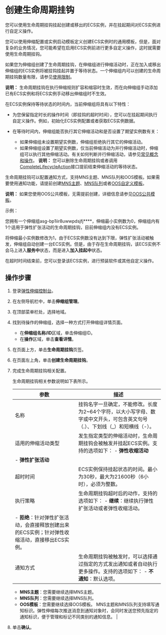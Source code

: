 # 创建生命周期挂钩

您可以使用生命周期挂钩挂起创建或移出的ECS实例，并在挂起期间对ECS实例进行自定义操作。

您可以使用伸缩配置或实例启动模板定义创建ECS实例时的通用模板，但是，面对复杂的业务情况，您可能希望在启用ECS实例前进行更多自定义操作，这时就需要使用生命周期挂钩。

如果您为伸缩组创建了生命周期挂钩，在伸缩组进行伸缩活动时，正在加入或移出伸缩组的ECS实例将被挂钩挂起并置于等待状态。一个伸缩组内可以创建的生命周期挂钩数量有限，请参见[使用限制](/cn.zh-CN/产品简介/使用限制.md)。

**说明：** 生命周期挂钩在执行伸缩规则扩容和缩容时生效，而在向伸缩组手动添加已有ECS实例和将ECS实例手动移出伸缩组时不生效。

在ECS实例保持等待状态的时间内，当前伸缩组将具有以下特性：

-   为您保留指定时长的操作时间（即挂钩的超时时间），您可以在挂起期间执行自定义操作。例如，初始化ECS实例配置或者获取ECS实例数据。
-   在等待时间内，伸缩组能否执行其它伸缩活动和是否设置了期望实例数有关：

    -   如果伸缩组未设置期望实例数，伸缩组拒绝执行其它的伸缩活动。
    -   如果伸缩组设置了期望实例数，仅当前伸缩活动为并行伸缩活动时，伸缩组可以执行其他伸缩活动。有关如何判断并行伸缩活动，请参见[常见概念和操作](/cn.zh-CN/产品简介/常见概念和操作.md)。
    **说明：** 您可以删除生命周期挂钩或者调用[CompleteLifecycleAction](/cn.zh-CN/API参考/生命周期挂钩/CompleteLifecycleAction.md)接口提前结束伸缩活动的等待状态。


生命周期挂钩可以配置通知方式，支持MNS主题、MNS队列和OOS模板。如果需要使用通知功能，请提前创建[MNS主题](https://help.aliyun.com/document_detail/34424.html)、[MNS队列](https://help.aliyun.com/document_detail/34417.html)或者[OOS自定义模板](https://help.aliyun.com/document_detail/120695.html)。

**说明：** 如果您使用OOS公共模板，无需提前创建，详细信息请参见[OOS公共模板](https://help.aliyun.com/document_detail/123171.html)。

示例：

您拥有一个伸缩组asg-bp1iir8uwwpdsjfj\*\*\*\*，伸缩最小实例数为0，伸缩组内有1个适用于弹性扩张活动的生命周期挂钩，目前伸缩组内没有ECS实例。

将伸缩最小实例数修改为1，由于ECS实例数没有达到下限，弹性扩张活动被触发，伸缩组自动创建一台ECS实例。但是，由于存在生命周期挂钩，该ECS实例不会马上进入**服务中**状态，而是进入**加入挂起中**状态。

在超时时间结束前，您可以登录该ECS实例，进行预装软件或其他自定义操作。

## 操作步骤

1.  登录[弹性伸缩控制台](https://essnew.console.aliyun.com/)。

2.  在左侧导航栏中，单击**伸缩组管理**。

3.  在顶部菜单栏处，选择地域。

4.  找到待操作的伸缩组，选择一种方式打开伸缩组详情页面。

    -   在**伸缩组名称/ID**区域，单击伸缩组ID。
    -   在**操作**区域，单击**查看详情**。
5.  在页面上方，单击**生命周期挂钩**页签。

6.  在页面左上角，单击**创建生命周期挂钩**。

7.  完成生命周期挂钩相关配置。

    生命周期挂钩相关参数说明如下表所示。

    |参数|描述|
    |--|--|
    |名称|挂钩名字一旦确定，不能修改。长度为2~64个字符，以大小写字母、数字或中文开头，可包含英文句号（.）、下划线（\_）和短横线（-）。|
    |适用的伸缩活动类型|发生指定类型的伸缩活动时，生命周期挂钩会被触发并挂起ECS实例。支持的选项如下：     -   **弹性收缩活动**
    -   **弹性扩张活动** |
    |超时时间|ECS实例保持挂起状态的时间。最小为30秒，最大为21600秒（6小时），必须为整数。|
    |执行策略|生命周期挂钩超时后的动作，支持的选项如下：     -   **继续**：继续执行弹性扩张活动或者弹性收缩活动。
    -   **拒绝**：针对弹性扩张活动，会直接释放创建出来的ECS实例；针对弹性收缩活动，直接移出ECS实例。 |
    |通知方式|生命周期挂钩被触发时，可以选择通过指定的方式发出通知或者自动执行更多操作。支持的选项如下：     -   **不通知**：默认选项。
    -   **MNS主题**：您需要继续选择MNS主题。
    -   **MNS队列**：您需要继续选择MNS队列。
    -   **OOS模板**：您需要继续选择OOS模板。
MNS主题和MNS队列支持填写通知标识。弹性伸缩每次推送消息到通知对象时，会同时发送您预先指定的通知标识，便于管理和标记不同类别的通知信息。 |

8.  单击**确认**。



